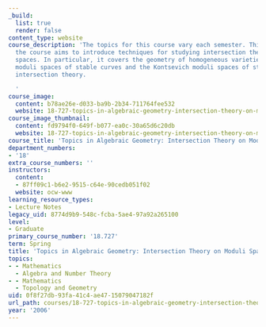 ```yaml
---
_build:
  list: true
  render: false
content_type: website
course_description: 'The topics for this course vary each semester. This semester,
  the course aims to introduce techniques for studying intersection theory on moduli
  spaces. In particular, it covers the geometry of homogeneous varieties, the Deligne-Mumford
  moduli spaces of stable curves and the Kontsevich moduli spaces of stable maps using
  intersection theory.

  '
course_image:
  content: b78ae26e-d033-ba9b-2b34-711764fee532
  website: 18-727-topics-in-algebraic-geometry-intersection-theory-on-moduli-spaces-spring-2006
course_image_thumbnail:
  content: fd9794f0-649f-b077-ea0c-30a65d6c20db
  website: 18-727-topics-in-algebraic-geometry-intersection-theory-on-moduli-spaces-spring-2006
course_title: 'Topics in Algebraic Geometry: Intersection Theory on Moduli Spaces'
department_numbers:
- '18'
extra_course_numbers: ''
instructors:
  content:
  - 87ff09c1-b6e2-9515-c64e-90cedb051f02
  website: ocw-www
learning_resource_types:
- Lecture Notes
legacy_uid: 8774d9b9-548c-fcba-5ae4-97a92a265100
level:
- Graduate
primary_course_number: '18.727'
term: Spring
title: 'Topics in Algebraic Geometry: Intersection Theory on Moduli Spaces'
topics:
- - Mathematics
  - Algebra and Number Theory
- - Mathematics
  - Topology and Geometry
uid: 0f8f27db-93fa-41c4-ae47-15079047182f
url_path: courses/18-727-topics-in-algebraic-geometry-intersection-theory-on-moduli-spaces-spring-2006
year: '2006'
---
```

